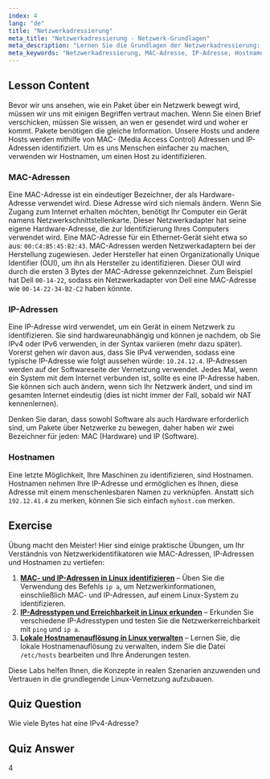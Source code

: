 ```yaml
---
index: 4
lang: "de"
title: "Netzwerkadressierung"
meta_title: "Netzwerkadressierung - Netzwerk-Grundlagen"
meta_description: "Lernen Sie die Grundlagen der Netzwerkadressierung: MAC- vs. IP-Adressen und Hostnamen. Verstehen Sie, wie Geräte in einem Netzwerk kommunizieren. Beginnen Sie Ihre Linux-Netzwerkreise!"
meta_keywords: "Netzwerkadressierung, MAC-Adresse, IP-Adresse, Hostname, Linux-Netzwerk, Anfänger, Tutorial, Anleitung"
---
```


## Lesson Content

Bevor wir uns ansehen, wie ein Paket über ein Netzwerk bewegt wird, müssen wir uns mit einigen Begriffen vertraut machen. Wenn Sie einen Brief verschicken, müssen Sie wissen, an wen er gesendet wird und woher er kommt. Pakete benötigen die gleiche Information. Unsere Hosts und andere Hosts werden mithilfe von MAC- (Media Access Control) Adressen und IP-Adressen identifiziert. Um es uns Menschen einfacher zu machen, verwenden wir Hostnamen, um einen Host zu identifizieren.

### MAC-Adressen

Eine MAC-Adresse ist ein eindeutiger Bezeichner, der als Hardware-Adresse verwendet wird. Diese Adresse wird sich niemals ändern. Wenn Sie Zugang zum Internet erhalten möchten, benötigt Ihr Computer ein Gerät namens Netzwerkschnittstellenkarte. Dieser Netzwerkadapter hat seine eigene Hardware-Adresse, die zur Identifizierung Ihres Computers verwendet wird. Eine MAC-Adresse für ein Ethernet-Gerät sieht etwa so aus: `00:C4:B5:45:B2:43`. MAC-Adressen werden Netzwerkadaptern bei der Herstellung zugewiesen. Jeder Hersteller hat einen Organizationally Unique Identifier (OUI), um ihn als Hersteller zu identifizieren. Dieser OUI wird durch die ersten 3 Bytes der MAC-Adresse gekennzeichnet. Zum Beispiel hat Dell `00-14-22`, sodass ein Netzwerkadapter von Dell eine MAC-Adresse wie `00-14-22-34-B2-C2` haben könnte.

### IP-Adressen

Eine IP-Adresse wird verwendet, um ein Gerät in einem Netzwerk zu identifizieren. Sie sind hardwareunabhängig und können je nachdem, ob Sie IPv4 oder IPv6 verwenden, in der Syntax variieren (mehr dazu später). Vorerst gehen wir davon aus, dass Sie IPv4 verwenden, sodass eine typische IP-Adresse wie folgt aussehen würde: `10.24.12.4`. IP-Adressen werden auf der Softwareseite der Vernetzung verwendet. Jedes Mal, wenn ein System mit dem Internet verbunden ist, sollte es eine IP-Adresse haben. Sie können sich auch ändern, wenn sich Ihr Netzwerk ändert, und sind im gesamten Internet eindeutig (dies ist nicht immer der Fall, sobald wir NAT kennenlernen).

Denken Sie daran, dass sowohl Software als auch Hardware erforderlich sind, um Pakete über Netzwerke zu bewegen, daher haben wir zwei Bezeichner für jeden: MAC (Hardware) und IP (Software).

### Hostnamen

Eine letzte Möglichkeit, Ihre Maschinen zu identifizieren, sind Hostnamen. Hostnamen nehmen Ihre IP-Adresse und ermöglichen es Ihnen, diese Adresse mit einem menschenlesbaren Namen zu verknüpfen. Anstatt sich `192.12.41.4` zu merken, können Sie sich einfach `myhost.com` merken.

## Exercise

Übung macht den Meister! Hier sind einige praktische Übungen, um Ihr Verständnis von Netzwerkidentifikatoren wie MAC-Adressen, IP-Adressen und Hostnamen zu vertiefen:

1. **[MAC- und IP-Adressen in Linux identifizieren](https://labex.io/de/labs/linux-identify-mac-and-ip-addresses-in-linux-592731)** – Üben Sie die Verwendung des Befehls `ip a`, um Netzwerkinformationen, einschließlich MAC- und IP-Adressen, auf einem Linux-System zu identifizieren.
2. **[IP-Adresstypen und Erreichbarkeit in Linux erkunden](https://labex.io/de/labs/linux-explore-ip-address-types-and-reachability-in-linux-592780)** – Erkunden Sie verschiedene IP-Adresstypen und testen Sie die Netzwerkerreichbarkeit mit `ping` und `ip a`.
3. **[Lokale Hostnamenauflösung in Linux verwalten](https://labex.io/de/labs/linux-manage-local-hostname-resolution-in-linux-592792)** – Lernen Sie, die lokale Hostnamenauflösung zu verwalten, indem Sie die Datei `/etc/hosts` bearbeiten und Ihre Änderungen testen.

Diese Labs helfen Ihnen, die Konzepte in realen Szenarien anzuwenden und Vertrauen in die grundlegende Linux-Vernetzung aufzubauen.

## Quiz Question

Wie viele Bytes hat eine IPv4-Adresse?

## Quiz Answer

4
